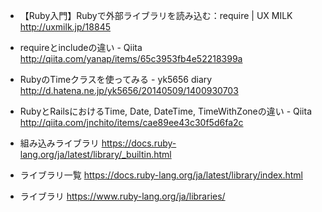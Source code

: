 
- 【Ruby入門】Rubyで外部ライブラリを読み込む：require | UX MILK
http://uxmilk.jp/18845

- requireとincludeの違い - Qiita
http://qiita.com/yanap/items/65c3953fb4e52218399a

- RubyのTimeクラスを使ってみる - yk5656 diary
http://d.hatena.ne.jp/yk5656/20140509/1400930703

- RubyとRailsにおけるTime, Date, DateTime, TimeWithZoneの違い - Qiita
http://qiita.com/jnchito/items/cae89ee43c30f5d6fa2c


- 組み込みライブラリ
https://docs.ruby-lang.org/ja/latest/library/_builtin.html

- ライブラリ一覧
https://docs.ruby-lang.org/ja/latest/library/index.html

- ライブラリ
https://www.ruby-lang.org/ja/libraries/

